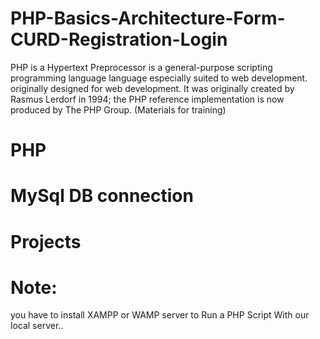 # PHP-Basics-Architecture-Form-CURD-Registration-Login
PHP is a Hypertext Preprocessor is a general-purpose scripting programming language language especially suited to web development. originally designed for web development. It was originally created by Rasmus Lerdorf in 1994; the PHP reference implementation is now produced by The PHP Group. (Materials for training)

# PHP
# MySql DB connection
# Projects

# Note:
you have to install XAMPP or WAMP server to Run a PHP Script With our local server..
